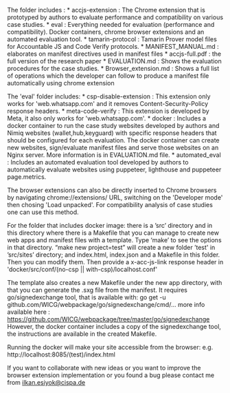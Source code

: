 
The folder includes :
	*	accjs-extension : The Chrome extension that is prototyped by authors to evaluate performance and compatibility on various case studies.
	* eval : Everything needed for evaluation (performance and compatibility). Docker containers, chrome browser extensions and an automated evaluation tool. 
	* tamarin-protocol : Tamarin Prover model files for Accountable JS and Code Verify protocols.
	* MANIFEST_MANUAL.md : elaborates on manifest directives used in manifest files
	* accjs-full.pdf : the full version of the research paper
	* EVALUATION.md : Shows the evaluation procedures for the case studies.
	* Browser_extension.md : Shows a full list of operations which the developer can follow to produce a manifest file automatically using chrome extension


The 'eval' folder includes:
	*	csp-disable-extension : This extension only works for 'web.whatsapp.com' and it removes Content-Security-Policy response headers.
	*	meta-code-verify : This extension is developed by Meta, it also only works for 'web.whatsapp.com'.
	*	docker : Includes a docker container to run the case study websites developed by authors and Nimiq websites (wallet,hub,keyguard) with specific response headers that should be configured for each evaluation. The docker container can create new websites, sign/evaluate manifest files and serve those websites on an Nginx server. More information is in EVALUATION.md file.
	*	automated_eval : Includes an automated evaluation tool developed by authors to automatically evaluate websites using puppeteer, lighthouse and puppeteer page.metrics. 


The browser extensions can also be directly inserted to Chrome browsers by navigating chrome://extensions/ URL, switching on the 'Developer mode' then chosing 'Load unpacked'. For compatibility analysis of case studies one can use this method.

For the folder that includes docker image: 
there is a ’src’ directory and in this directory where there is a Makefile that you can manage to create new web apps and manifest files with a template. Type ‘make’ to see the options in that directory.
“make new project=test” will create a new folder ’test' in ’src/sites’ directory; and index.html, index.json and a Makefile in this folder. Then you can modify them.
Then provide a x-acc-js-link response header in 'docker/src/conf/(no-csp || with-csp)/localhost.conf'

The template also creates a new Makefile under the new app directory, with that you can generate the .sxg file from the manifest. It requires go/signedexchange tool, that is available with: go get -u github.com/WICG/webpackage/go/signedexchange/cmd/...
more info available here : https://github.com/WICG/webpackage/tree/master/go/signedexchange
However, the docker container includes a copy of the signedexchange tool, the instructions are available in the created Makefile.

Running the docker will make your site accessible from the browser: e.g. http://localhost:8085/(test)/index.html

If you want to collaborate with new ideas or you want to improve the browser extension implementation or you found a bug please contact me from ilkan.esiyok@cispa.de 

